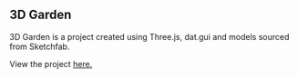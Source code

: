 ## 3D Garden

3D Garden is a project created using Three.js, dat.gui and models sourced from Sketchfab.

View the project [here.](https://fadi-gorges.github.io/3D-Garden/)
